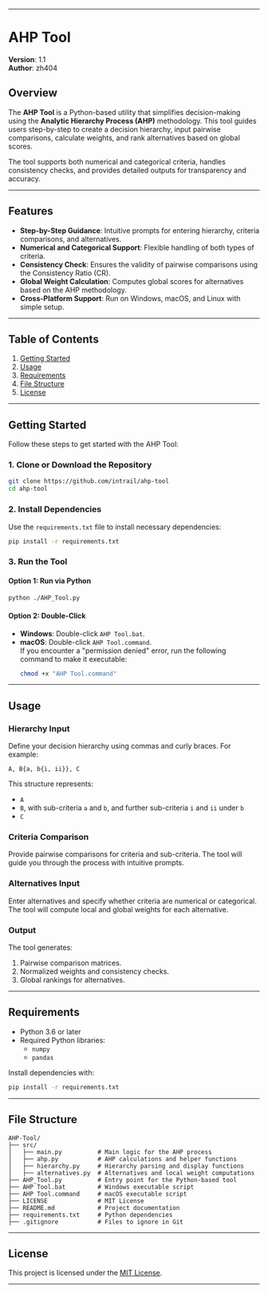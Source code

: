 
---

# AHP Tool

**Version**: 1.1  
**Author**: zh404  

## Overview

The **AHP Tool** is a Python-based utility that simplifies decision-making using the **Analytic Hierarchy Process (AHP)** methodology. This tool guides users step-by-step to create a decision hierarchy, input pairwise comparisons, calculate weights, and rank alternatives based on global scores.

The tool supports both numerical and categorical criteria, handles consistency checks, and provides detailed outputs for transparency and accuracy.

---

## Features

- **Step-by-Step Guidance**: Intuitive prompts for entering hierarchy, criteria comparisons, and alternatives.
- **Numerical and Categorical Support**: Flexible handling of both types of criteria.
- **Consistency Check**: Ensures the validity of pairwise comparisons using the Consistency Ratio (CR).
- **Global Weight Calculation**: Computes global scores for alternatives based on the AHP methodology.
- **Cross-Platform Support**: Run on Windows, macOS, and Linux with simple setup.

---

## Table of Contents

1. [Getting Started](#getting-started)
2. [Usage](#usage)
3. [Requirements](#requirements)
4. [File Structure](#file-structure)
5. [License](#license)

---

## Getting Started

Follow these steps to get started with the AHP Tool:

### 1. Clone or Download the Repository
```bash
git clone https://github.com/intrail/ahp-tool
cd ahp-tool
```

### 2. Install Dependencies
Use the `requirements.txt` file to install necessary dependencies:
```bash
pip install -r requirements.txt
```

### 3. Run the Tool
#### Option 1: Run via Python
```bash
python ./AHP_Tool.py
```

#### Option 2: Double-Click
- **Windows**: Double-click `AHP Tool.bat`.  
- **macOS**: Double-click `AHP Tool.command`.  
  If you encounter a "permission denied" error, run the following command to make it executable:
  ```bash
  chmod +x "AHP Tool.command"
  ```

---

## Usage

### Hierarchy Input
Define your decision hierarchy using commas and curly braces. For example:
```
A, B{a, b{i, ii}}, C
```
This structure represents:
- `A`
- `B`, with sub-criteria `a` and `b`, and further sub-criteria `i` and `ii` under `b`
- `C`

### Criteria Comparison
Provide pairwise comparisons for criteria and sub-criteria. The tool will guide you through the process with intuitive prompts.

### Alternatives Input
Enter alternatives and specify whether criteria are numerical or categorical. The tool will compute local and global weights for each alternative.

### Output
The tool generates:
1. Pairwise comparison matrices.
2. Normalized weights and consistency checks.
3. Global rankings for alternatives.

---

## Requirements

- Python 3.6 or later
- Required Python libraries:
  - `numpy`
  - `pandas`

Install dependencies with:
```bash
pip install -r requirements.txt
```

---

## File Structure

```
AHP-Tool/
├── src/
│   ├── main.py          # Main logic for the AHP process
│   ├── ahp.py           # AHP calculations and helper functions
│   ├── hierarchy.py     # Hierarchy parsing and display functions
│   ├── alternatives.py  # Alternatives and local weight computations
├── AHP_Tool.py          # Entry point for the Python-based tool
├── AHP Tool.bat         # Windows executable script
├── AHP Tool.command     # macOS executable script
├── LICENSE              # MIT License
├── README.md            # Project documentation
├── requirements.txt     # Python dependencies
├── .gitignore           # Files to ignore in Git
```

---

## License

This project is licensed under the [MIT License](LICENSE).

---

